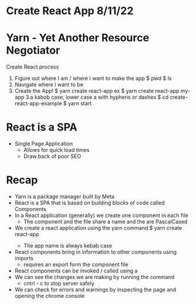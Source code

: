 # Create React App 8/11/22

# Yarn - Yet Another Resource Negotiator

Create React process

  1. Figure out where I am / where I want to make the app
    $ pwd 
    $ ls
  2. Navigate where I want to be
  3. Create the App!
    $ yarn create react-app <app-name>
    ex  $ yarn create react-app my-app
    3.a kabob case, lower case a with hyphens or dashes
  $ cd create-react-app-example
  $ yarn start


# React is a SPA
- Single Page Application
  - Allows for quick load times
  - Draw back of poor SEO


# Recap
  - Yarn is a package manager built by Meta
  - React is a SPA that is based on building blocks of code called Components
  - In a React application (generally) we create one component in each file
    - The component and the file share a name and the are PascalCased
  - We create a react application using the yarn command 
    $ yarn create react-app <app-name>
      - The app name is always kebab case
  - React components bring in information to other components using imports
    - requires an export form the component file 
  - React components can be invoked / called using a <Component Call />
  - We can see the changes we are making by running the command
    - cntrl - c to stop server safely
  - We can check for errors and warnings by inspecting the page and opening the chrome console
